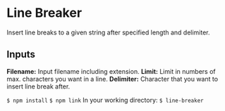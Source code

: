 # Line Breaker
Insert line breaks to a given string after specified length and delimiter.

## Inputs
**Filename:** Input filename including extension.
**Limit:** Limit in numbers of max. characters you want in a line.
**Delimiter:** Character that you want to insert line break after.

`$ npm install`
`$ npm link`
In your working directory:
`$ line-breaker`